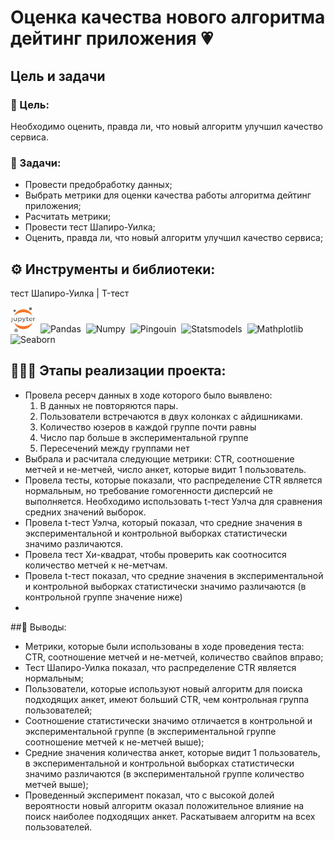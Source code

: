 # Оценка качества нового алгоритма дейтинг приложения 💗
## Цель и задачи 
### 🎯 Цель:
  Необходимо оценить, правда ли, что новый алгоритм улучшил качество сервиса.
  
### 📝 Задачи:
- Провести предобработку данных;
- Выбрать метрики для оценки качества работы алгоритма дейтинг приложения;
- Расчитать метрики;
- Провести тест Шапиро-Уилка;
- Оценить, правда ли, что новый алгоритм улучшил качество сервиса;
  
## ⚙️ Инструменты и библиотеки:
тест Шапиро-Уилка | T-тест 

<div>
  <img src="https://github.com/devicons/devicon/blob/master/icons/jupyter/jupyter-original-wordmark.svg" title="Jupyter" alt="Jupyter" width="40" height="40"/>&nbsp;
  <img src="https://pandas.pydata.org/static/img/pandas_white.svg" title="Pandas" alt="Pandas" height="40"/>&nbsp;
  <img src="https://camo.githubusercontent.com/6631ab3e404c95feff2366126736bf6b3759e4be11357ea07405a3527b9a3138/68747470733a2f2f696d672e736869656c64732e696f2f62616467652f6e756d70792d2532333031333234332e7376673f7374796c653d666f722d7468652d6261646765266c6f676f3d6e756d7079266c6f676f436f6c6f723d7768697465" title="Numpy" alt="Numpy" height="30"/>&nbsp;
  <img src="https://pingouin-stats.org/build/html/_images/logo_pingouin.png" title="Pingouin" alt="Pingouin" height="30"/>&nbsp;
  <img src="https://avatars.mds.yandex.net/i?id=ed4bb20472a95e34f0ee6dc8de3069ccf373f67d-8497452-images-thumbs&n=13" title="Statsmodels" alt="Statsmodels" height="30"/>&nbsp;
  <img src="https://camo.githubusercontent.com/9e175adcb5e76a230ffd53ed1e78034277d31171b77358865b2be148d0b523d3/68747470733a2f2f696d672e736869656c64732e696f2f62616467652f4d6174706c6f746c69622d2532336666666666662e7376673f7374796c653d666f722d7468652d6261646765266c6f676f3d4d6174706c6f746c6962266c6f676f436f6c6f723d626c61636b" title="Mathplotlib" alt="Mathplotlib" height="30"/>&nbsp;
  <img src="https://avatars.mds.yandex.net/i?id=3b1d13a52ed933827565a138d9a0f7b8cc7df932-12490006-images-thumbs&n=13" title="Seaborn" alt="Seaborn" height="30"/>&nbsp;
</div>

## 👩🏻‍💻 Этапы реализации проекта:
- Провела ресерч данных в ходе которого было выявлено:
  1. В данных не повторяются пары.
  2. Пользователи встречаются в двух колонках с айдишниками.
  3. Количество юзеров в каждой группе почти равны
  4. Число пар больше в экспериментальной группе
  5. Пересечений между группами нет
- Выбрала и расчитала следующие метрики: CTR, соотношение метчей и не-метчей, число анкет, которые видит 1 пользователь.
- Провела тесты, которые показали, что распределение CTR является нормальным, но требование гомогенности дисперсий не выполняется. Необходимо использовать t-тест Уэлча для сравнения средних значений выборок.
- Провела t-тест Уэлча, который показал, что средние значения в экспериментальной и контрольной выборках статистически значимо различаются.
- Провела тест Хи-квадрат, чтобы проверить как соотносится количество метчей к не-метчам.
- Провела t-тест показал, что средние значения в экспериментальной и контрольной выборках статистически значимо различаются (в контрольной группе значение ниже)
- 
##🔎 Выводы:
- Метрики, которые были использованы в ходе проведения теста: CTR, соотношение метчей и не-метчей, количество свайпов вправо;
- Тест Шапиро-Уилка показал, что распределение CTR является нормальным;
- Пользователи, которые используют новый алгоритм для поиска подходящих анкет, имеют больший CTR, чем контрольная группа пользователей;
- Соотношение статистически значимо отличается в контрольной и экспериментальной группе (в экспериментальной группе соотношение метчей к не-метчей выше);
- Средние значения количества анкет, которые видит 1 пользователь, в экспериментальной и контрольной выборках статистически значимо различаются (в экспериментальной группе количество метчей выше);
- Проведенный эксперимент показал, что с высокой долей вероятности новый алгоритм оказал положительное влияние на поиск наиболее подходящих анкет. Раскатываем алгоритм на всех пользователей. 
